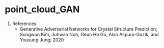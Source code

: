 # point_cloud_GAN

1. References
    - Generative Adversarial Networks for Crystal Structure Prediction; Sungwon Kim, Juhwan Noh, Geun Ho Gu, Alan Aspuru-Guzik, and Yousung Jung; 2020
